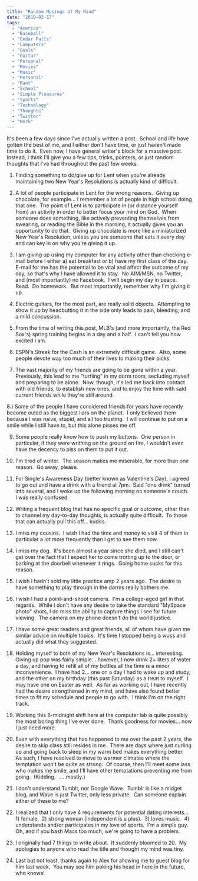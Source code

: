 ```yaml
---
title: "Random Musings of My Mind"
date: "2010-02-17"
tags:
  - "America"
  - "Baseball"
  - "Cedar Falls"
  - "Computers"
  - "Goals"
  - "Guitar"
  - "Personal"
  - "Movies"
  - "Music"
  - "Personal"
  - "Rant"
  - "School"
  - "Simple Pleasures"
  - "Sports"
  - "Technology"
  - "Thoughts"
  - "Twitter"
  - "Work"
---
```


It's been a few days since I've actually written a post.  School and life have gotten the best of me, and I either don't have time, or just haven't made time to do it.  Even now, I have general writer's block for a massive post.  Instead, I think I'll give you a few tips, tricks, pointers, or just random thoughts that I've had throughout the past few weeks.

1) Finding something to do/give up for Lent when you're already maintaining two New Year's Resolutions is actually kind of difficult.

2) A lot of people participate in Lent for the wrong reasons.  Giving up chocolate, for example... I remember a lot of people in high school doing that one.  The point of Lent is to participate in (or distance yourself from) an activity in order to better focus your mind on God.  When someone does something, like actively preventing themselves from swearing, or reading the Bible in the morning, it actually gives you an opportunity to do that.  Giving up chocolate is more like a miniaturized New Year's Resolution, unless you are someone that eats it every day and can key in on why you're giving it up.

3) I am giving up using my computer for any activity other than checking e-mail before I either a) eat breakfast or b) have my first class of the day.  E-mail for me has the potential to be vital and affect the outcome of my day, so that's why I have allowed it to stay.  No AIM/MSN, no Twitter, and (most importantly) no Facebook.  I will begin my day in peace.  Read.  Do homework.  But most importantly, remember why I'm giving it up.

4) Electric guitars, for the most part, are really solid objects.  Attempting to show it up by headbutting it in the side only leads to pain, bleeding, and a mild concussion.

5) From the time of writing this post, MLB's (and more importantly, the Red Sox's) spring training begins in a day and a half.  I can't tell you how excited I am.

6) ESPN's Streak for the Cash is an extremely difficult game.  Also, some people devote way too much of their lives to making their picks.

7) The vast majority of my friends are going to be gone within a year.  Previously, this lead to me "turtling" in my dorm room, secluding myself and preparing to be alone.  Now, though, it's led me back into contact with old friends, to establish new ones, and to enjoy the time with said current friends while they're still around.

8.) Some of the people I have considered friends for years have recently become outed as the biggest liars on the planet.  I only believed them because I was naive, stupid, and all too trusting.  I will continue to put on a smile while I still have to, but this alone pisses me off.

9) Some people really know how to push my buttons.  One person in particular, if they were writhing on the ground on fire, I wouldn't even have the decency to piss on them to put it out.

10) I'm tired of winter.  The season makes me miserable, for more than one reason.  Go away, please.

11) For Single's Awareness Day (better known as Valentine's Day), I agreed to go out and have a drink with a friend at 7pm.  Said "one drink" turned into several, and I woke up the following morning on someone's couch.  I was really confused.

12) Writing a frequent blog that has no specific goal or outcome, other than to channel my day-to-day thoughts, is actually quite difficult.  To those that can actually pull this off... kudos.

13) I miss my cousins.  I wish I had the time and money to visit 4 of them in particular a lot more frequently than I get to see them now.

14) I miss my dog.  It's been almost a year since she died, and I still can't get over the fact that I expect her to come trotting up to the door, or barking at the doorbell whenever it rings.  Going home sucks for this reason.

15) I wish I hadn't sold my little practice amp 2 years ago.  The desire to have something to play through in the dorms really bothers me.

16) I wish I had a point-and-shoot camera.  I'm a college-aged girl in that regards.  While I don't have any desire to take the standard "MySpace photo" shots, I do miss the ability to capture things I see for future viewing.  The camera on my phone doesn't do the world justice.

17) I have some great readers and great friends, all of whom have given me similar advice on multiple topics.  It's time I stopped being a wuss and actually did what they suggested.

18) Holding myself to both of my New Year's Resolutions is... interesting.  Giving up pop was fairly simple... however, I now drink 2+ liters of water a day, and having to refill all of my bottles all the time is a minor inconvenience.  I have had 2... one on a day I had to wake up and study, and the other on my birthday (this past Saturday) as a treat to myself.  I may have one on Easter as well.  As far as working out, I have recently had the desire strengthened in my mind, and have also found better times to fit my schedule and people to go with.  I think I'm on the right track.

19) Working this 8-midnight shift here at the computer lab is quite possibly the most boring thing I've ever done.  Thank goodness for movies... now I just need more.

20) Even with everything that has happened to me over the past 2 years, the desire to skip class still resides in me.  There are days where just curling up and going back to sleep in my warm bed makes everything better.  As such, I have resolved to move to warmer climates where the temptation won't be quite as strong.  Of course, then I'll meet some lass who makes me smile, and I'll have other temptations preventing me from going.  (Kidding.  .....mostly.)

21) I don't understand Tumblr, nor Google Wave.  Tumblr is like a midget blog, and Wave is just Twitter, only less private.  Can someone explain either of these to me?

22) I realized that I only have 4 requirements for potential dating interests... 1) female.  2) strong woman (independent is a plus).  3) loves music.  4) understands and/or participates in my love of sports.  I'm a simple guy.  Oh, and if you bash Macs too much, we're going to have a problem.

23) I originally had 7 things to write about.  It suddenly bloomed to 20.  My apologies to anyone who read the title and thought my mind was tiny.

24) Last but not least, thanks again to Alex for allowing me to guest blog for him last week.  You may see him poking his head in here in the future, who knows!
